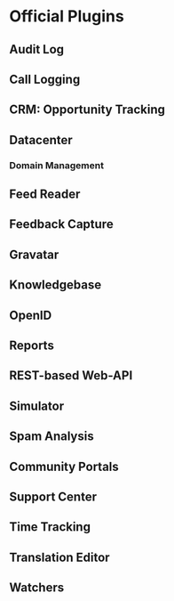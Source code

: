 
# Official Plugins #

## Audit Log ##

## Call Logging ##

## CRM: Opportunity Tracking ##

## Datacenter ##

### Domain Management ###

## Feed Reader ##

## Feedback Capture ##

## Gravatar ##

## Knowledgebase ##

## OpenID ##

## Reports ##

## REST-based Web-API ##

## Simulator ##

## Spam Analysis ##

## Community Portals ##

## Support Center ##

## Time Tracking ##

## Translation Editor ##

## Watchers ##

